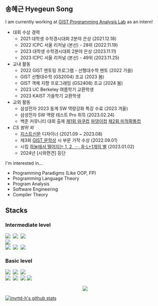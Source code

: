 <!--
**invrtd-h/invrtd-h** is a ✨ _special_ ✨ repository because its `README.md` (this file) appears on your GitHub profile.

Here are some ideas to get you started:

- 🔭 I’m currently working on ...
- 🌱 I’m currently learning ...
- 👯 I’m looking to collaborate on ...
- 🤔 I’m looking for help with ...
- 💬 Ask me about ...
- 📫 How to reach me: ...
- 😄 Pronouns: ...
- ⚡ Fun fact: ...
-->

## 송혜근 Hyegeun Song

I am currently working at [GIST Programming Analysis Lab](https://gist-pal.github.io/) as an intern!

* 대회 수상 경력
  * 2021 대학생 수학경시대회 2분야 은상 (2021.12.18)
  * 2022 ICPC 서울 리저널 (본선) - 28위 (2022.11.19)
  * 2023 대학생 수학경시대회 2분야 은상 (2023.11.11)
  * 2023 ICPC 서울 리저널 (본선) - 49위 (2023.11.25)
* 교내 활동
  * 2022 GIST 멘토링 프로그램 - 선형대수학 멘토 (2022 가을)
  * GIST 선형대수학 (GS2004) 조교 (2023 봄)
  * GIST 객체 지향 프로그래밍 (GS2408) 조교 (2024 봄)
  * 2023 UC Berkeley 여름학기 교환학생
  * 2023 KAIST 가을학기 교환학생
* 교외 활동
  * 삼성전자 2023 동계 SW 역량강화 특강 수료 (2023 겨울)
  * 삼성전자 SW 역량 테스트 Pro 취득 (2023.02.24)
  * 백준 커뮤니티 대회 출제 [제1회 와쿠컵](https://www.acmicpc.net/contest/view/967) [파댕이컵](https://www.acmicpc.net/contest/view/1208) [제2회 미적확통컵](https://www.acmicpc.net/contest/view/1218)
* *CS 범위 외*
  * [지스트신문](https://gistnews.co.kr) 디자이너 (2021.09 ~ 2023.08)
  * 제3회 [GIST 문학상](https://gistnews.co.kr/?p=5859&) 시 부문 가작 수상 (2022.09.01)
  * 시집 [하늘에서 떨어지는 1, 2, ⋯, R-L+1개의 별](https://www.bookk.co.kr/book/view/159934) (2023.01.02)
  * 2024년 [시와편견] 등단

I'm interested in...

* Programming Paradigms (Like OOP, FP)
* Programming Language Theory
* Program Analysis
* Software Engineering
* Compiler Theory

## Stacks

### Intermediate level

<img src="https://img.shields.io/badge/C++-00599C?style=flat-square&logo=c%2b%2b&logoColor=white"/>&nbsp;
<img src="https://img.shields.io/badge/Python-3776AB?style=flat-square&logo=python&logoColor=white"/>&nbsp;
<img src="https://img.shields.io/badge/scala-%23DC322F.svg?style=flat-square&logo=scala&logoColor=white"/>&nbsp;
</br>
<img src="https://img.shields.io/badge/PLY-000000?style=flat-square&logoColor=white">
</br>
<img src="https://img.shields.io/badge/Notion-000000?style=flat-square&logo=notion&logoColor=white"/>&nbsp;
<img src="https://img.shields.io/badge/Photoshop-31A8FF?style=flat-square&logo=adobe%20photoshop&logoColor=white"/>&nbsp;
<img src="https://img.shields.io/badge/Slack-4A154B?style=flat-square&logo=slack&logoColor=white"/>&nbsp;

### Basic level

<img src="https://img.shields.io/badge/C-A8B9CC?style=flat-square&logo=c&logoColor=white"/>&nbsp;
<img src="https://img.shields.io/badge/Go-00ADD8?style=flat-square&logo=Go&logoColor=white"/>&nbsp;
<img src="https://img.shields.io/badge/Rust-000000?style=flat-square&logo=Rust&logoColor=white"/>
</br>
<img src="https://img.shields.io/badge/Numpy-013243?style=flat-square&logo=numpy&logoColor=white"/>&nbsp;
<img src="https://img.shields.io/badge/Pandas-150458?style=flat-square&logo=pandas&logoColor=white"/>&nbsp;
<img src="https://img.shields.io/badge/Selenium-43B02A?style=flat-square&logo=Selenium&logoColor=white"/>
<img src="https://img.shields.io/badge/TensorFlow-FF6F00?style=flat-square&logo=tensorflow&logoColor=white"/>&nbsp;

<p align=center><a href="https://solved.ac/profile/invrtd_h"><img src="https://github-readme-solvedac-hyp3rflow.vercel.app/api/?handle=invrtd_h"></a></p>

[![invrtd-h's github stats](https://github-readme-stats.vercel.app/api?username=invrtd-h&show_icons=true&theme=dracula)](https://github.com/invrtd-h)
